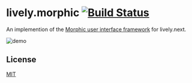 # lively.morphic [![Build Status](https://travis-ci.org/LivelyKernel/lively.morphic.svg?branch=master)](https://travis-ci.org/LivelyKernel/lively.morphic)

An implemention of the [Morphic user interface framework](http://ftp.squeak.org/docs/Self-4.0-UI-Framework.pdf) for lively.next.

![demo](https://lively-web.org/users/robertkrahn/lively.next/inspector-demo-1.gif)

## License

[MIT](License)